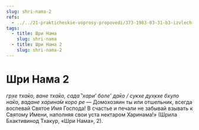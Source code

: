 ```yaml
---
slug: shri-nama-2
refs:
  - ../../21-prakticheskie-voprosy-propovedi/373-1983-03-31-b3-izvlech-naibolshuyu-vygodu-iz-durnoj-sdelki.md
tags:
  - title: Шри Нама
    slug: shri-nama
  - title: Шри Нама 2
    slug: shri-nama-2
---
```


# Шри Нама 2

*гр̣хе тха̄ко, ване тха̄ко, сада̄ ‘хари’ боле’ д̣а̄ко / сукхе дух̣кхе бхуло на̄ко, вадане харина̄м коро ре* — Домохозяин ты или отшельник, всегда воспевай Святое Имя Господа! В счастье и печали не забывай взывать к Святому Имени, наполняя свои уста нектаром Харинама!» (Шрила Бхактивинод Тхакур, «Шри Нама», 2).

